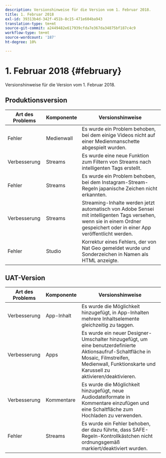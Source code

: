 ```yaml
---
description: Versionshinweise für die Version vom 1. Februar 2018.
title: 1. Februar 2018
exl-id: 39313b4d-342f-451b-8c15-471e604ba943
translation-type: tm+mt
source-git-commit: a2449482e617939cfda7e367da34875bf187c4c9
workflow-type: tm+mt
source-wordcount: '187'
ht-degree: 10%

---
```


# 1. Februar 2018 {#february}

Versionshinweise für die Version vom 1. Februar 2018.

## Produktionsversion

| **Art des Problems** | **Komponente** | **Versionshinweise** |
|---|---|---|
| Fehler | Medienwall | Es wurde ein Problem behoben, bei dem einige Videos nicht auf einer Medienmanschette abgespielt wurden. |
| Verbesserung | Streams | Es wurde eine neue Funktion zum Filtern von Streams nach intelligenten Tags erstellt. |
| Fehler | Streams | Es wurde ein Problem behoben, bei dem Instagram-Stream-Regeln japanische Zeichen nicht erkannten. |
| Verbesserung | Streams | Streaming-Inhalte werden jetzt automatisch von Adobe Sensei mit intelligenten Tags versehen, wenn sie in einem Ordner gespeichert oder in einer App veröffentlicht werden. |
| Fehler | Studio | Korrektur eines Fehlers, der von Nat Geo gemeldet wurde und Sonderzeichen in Namen als HTML anzeigte. |

## UAT-Version

| **Art des Problems** | **Komponente** | **Versionshinweise** |
|---|---|---|
| Verbesserung | App-Inhalt | Es wurde die Möglichkeit hinzugefügt, in App-Inhalten mehrere Inhaltselemente gleichzeitig zu taggen. |
| Verbesserung | Apps | Es wurde ein neuer Designer-Umschalter hinzugefügt, um eine benutzerdefinierte Aktionsaufruf-Schaltfläche in Mosaic, Filmstreifen, Medienwall, Funktionskarte und Karussell zu aktivieren/deaktivieren. |
| Verbesserung | Kommentare | Es wurde die Möglichkeit hinzugefügt, neue Audiodateiformate in Kommentare einzufügen und eine Schaltfläche zum Hochladen zu verwenden. |
| Fehler | Streams | Es wurde ein Fehler behoben, der dazu führte, dass SAFE-Regeln-Kontrollkästchen nicht ordnungsgemäß markiert/deaktiviert wurden. |

